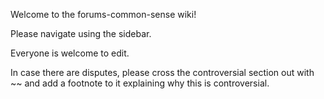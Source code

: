 Welcome to the forums-common-sense wiki!

Please navigate using the sidebar.

Everyone is welcome to edit.

In case there are disputes, please cross the controversial section out with \~\~ and add a footnote to it explaining why this is controversial.